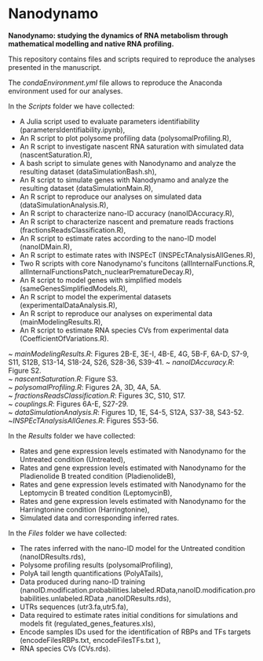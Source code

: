 # Nanodynamo
**Nanodynamo: studying the dynamics of RNA metabolism through mathematical modelling and native RNA profiling.**

This repository contains files and scripts required to reproduce the analyses presented in the manuscript.

The _condaEnvironment.yml_ file allows to reproduce the Anaconda environment used for our analyses.

In the _Scripts_ folder we have collected:

- A Julia script used to evaluate parameters identifiability (parametersIdentifiability.ipynb),
- An R script to plot polysome profiling data (polysomalProfiling.R),
- An R script to investigate nascent RNA saturation with simulated data (nascentSaturation.R),
- A bash script to simulate genes with Nanodynamo and analyze the resulting dataset (dataSimulationBash.sh),
- An R script to simulate genes with Nanodynamo and analyze the resulting dataset (dataSimulationMain.R),
- An R script to reproduce our analyses on simulated data (dataSimulationAnalysis.R),
- An R script to characterize nano-ID accuracy (nanoIDAccuracy.R),
- An R script to characterize nascent and premature reads fractions (fractionsReadsClassification.R),
- An R script to estimate rates according to the nano-ID model (nanoIDMain.R),
- An R script to estimate rates with INSPEcT (INSPEcTAnalysisAllGenes.R),
- Two R scripts with core Nanodynamo's funcitons (allInternalFunctions.R, allInternalFunctionsPatch_nuclearPrematureDecay.R),
- An R script to model genes with simplified models (sameGenesSimplifiedModels.R),
- An R script to model the experimental datasets (experimentalDataAnalysis.R),
- An R script to reproduce our analyses on experimental data (mainModelingResults.R),
- An R script to estimate RNA species CVs from experimental data (CoefficientOfVariations.R).

~ _mainModelingResults.R_: Figures 2B-E, 3E-I, 4B-E, 4G, 5B-F, 6A-D, S7-9, S11, S12B, S13-14, S18-24, S26, S28-36, S39-41.
~ _nanoIDAccuracy.R_: Figure S2.  
~ _nascentSaturation.R_: Figure S3.  
~ _polysomalProfiling.R_: Figures 2A, 3D, 4A, 5A.  
~ _fractionsReadsClassification.R_: Figures 3C, S10, S17.  
~ _couplings.R_: Figures 6A-E, S27-29.  
~ _dataSimulationAnalysis.R_: Figures 1D, 1E, S4-5, S12A, S37-38, S43-52.
~_INSPEcTAnalysisAllGenes.R_: Figures S53-56.

In the _Results_ folder we have collected:

- Rates and gene expression levels estimated with Nanodynamo for the Untreated condition (Untreated),
- Rates and gene expression levels estimated with Nanodynamo for the Pladienolide B treated condition (PladienolideB),
- Rates and gene expression levels estimated with Nanodynamo for the Leptomycin B treated condition (LeptomycinB),
- Rates and gene expression levels estimated with Nanodynamo for the Harringtonine condition (Harringtonine),
- Simulated data and corresponding inferred rates.

In the _Files_ folder we have collected:

- The rates inferred with the nano-ID model for the Untreated condition (nanoIDResults.rds),
- Polysome profiling results (polysomalProfiling),
- PolyA tail length quantifications (PolyATails),
- Data produced during nano-ID training (nanoID.modification.probabilities.labeled.RData,nanoID.modification.probabilities.unlabeled.RData
,nanoIDResults.rds),
- UTRs sequences (utr3.fa,utr5.fa),
- Data required to estimate rates initial conditions for simulations and models fit (regulated_genes_features.xls),
- Encode samples IDs used for the identification of RBPs and TFs targets (encodeFilesRBPs.txt, encodeFilesTFs.txt
),
- RNA species CVs (CVs.rds).
